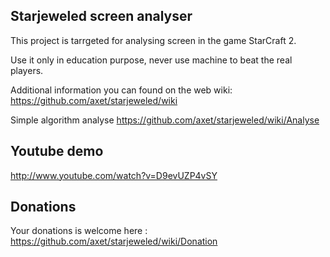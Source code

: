 ## Starjeweled screen analyser

This project is tarrgeted for analysing screen in the game StarCraft 2.

Use it only in education purpose, never use machine to beat the real players.

Additional information you can found on the web wiki: https://github.com/axet/starjeweled/wiki

Simple algorithm analyse https://github.com/axet/starjeweled/wiki/Analyse

## Youtube demo
http://www.youtube.com/watch?v=D9evUZP4vSY

## Donations
Your donations is welcome here : https://github.com/axet/starjeweled/wiki/Donation
